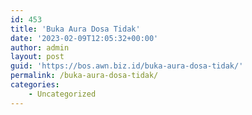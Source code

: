 ```yaml
---
id: 453
title: 'Buka Aura Dosa Tidak'
date: '2023-02-09T12:05:32+00:00'
author: admin
layout: post
guid: 'https://bos.awn.biz.id/buka-aura-dosa-tidak/'
permalink: /buka-aura-dosa-tidak/
categories:
    - Uncategorized
---
```


